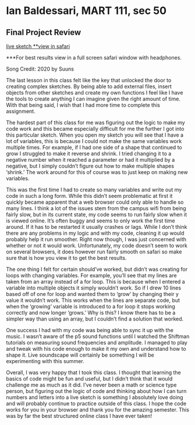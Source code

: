 # Ian Baldessari, MART 111, sec 50

## Final Project Review

[live sketch **view in safari](https://iballs.github.io/120-work/final_project/final/)

***For best results view in a full screen safari window with headphones.

Song Credit: 2020 by Suuns

The last lesson in this class felt like the key that unlocked the door to creating complex sketches. By being able to add external files, insert objects from other sketches and create my own functions I feel like I have the tools to create anything I can imagine given the right amount of time. With that being said, I wish that I had more time to complete this assignment.

The hardest part of this class for me was figuring out the logic to make my code work and this became especially difficult for me the further I got into this particular sketch. When you open my sketch you will see that I have a lot of variables, this is because I could not make the same variables work multiple times. For example, if I had one side of a shape that continued to grow I struggled to make it reverse and shrink. I tried changing it to a negative number when it reached a parameter or had it multiplied by a negative, but I simply couldn’t figure out how to make multiple shapes ‘shrink.’ The work around for this of course was to just keep on making new variables.

 This was the first time I had to create so many variables and write out my code in such a long form. While this didn’t seem problematic at first it quickly became apparent that a web browser could only able to handle so many lines. I think a lot of the issues stem from the campus wifi from being fairly slow, but in its current state, my code seems to run fairly slow when it is viewed online. It’s often buggy and seems to only work the first time around. If it has to be restarted it usually crashes or lags. While I don’t think there are any problems in my logic and with my code, cleaning it up would probably help it run smoother. Right now though, I was just concerned with whether or not it would work. Unfortunately, my code doesn’t seem to work on several browsers, it does however run fairly smooth on safari so make sure that is how you view it to get the best results.

The one thing I felt for certain should’ve worked, but didn’t was creating for loops with changing variables. For example, you’ll see that my lines are taken from an array instead of a for loop. This is because when I entered a variable into multiple objects it simply wouldn’t work. So if I drew 10 lines based off of one for loop and wanted them to ‘grow’ by changing their y value it wouldn’t work. This works when the lines are separate code, but when the ‘growing’ variable is introduced to a for loop it stops working correctly and now longer ‘grows.’ Why is this? I know there has to be a simpler way than using an array, but I couldn’t find a solution that worked.

One success I had with my code was being able to sync it up with the music. I wasn’t aware of the p5 sound functions until I watched the Shiftman tutorials on measuring sound frequencies and amplitude. I managed to play and tweak with his code enough to make it my own and understand how to shape it. Live soundscape will certainly be something I will be experimenting with this summer.

Overall, I was very happy that I took this class. I thought that learning the basics of code might be fun and useful, but I didn’t think that it would challenge me as much as it did. I’ve never been a math or science type person, but figuring out the logic of code and thinking about how I can turn numbers and letters into a live sketch is something I absolutely love doing and will probably continue to practice outside of this class. I hope the code works for you in your browser and thank you for the amazing semester. This was by far the best structured online class I have ever taken!
